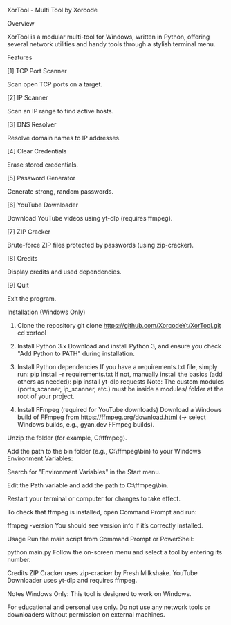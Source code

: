 XorTool - Multi Tool by Xorcode

Overview

XorTool is a modular multi-tool for Windows, written in Python, offering several network utilities and handy tools through a stylish terminal menu.

Features

[1] TCP Port Scanner

Scan open TCP ports on a target.

[2] IP Scanner

Scan an IP range to find active hosts.

[3] DNS Resolver

Resolve domain names to IP addresses.

[4] Clear Credentials

Erase stored credentials.

[5] Password Generator

Generate strong, random passwords.

[6] YouTube Downloader

Download YouTube videos using yt-dlp (requires ffmpeg).

[7] ZIP Cracker

Brute-force ZIP files protected by passwords (using zip-cracker).

[8] Credits

Display credits and used dependencies.

[9] Quit

Exit the program.

Installation (Windows Only)
1. Clone the repository
git clone https://github.com/XorcodeYt/XorTool.git
cd xortool
2. Install Python 3.x
Download and install Python 3, and ensure you check "Add Python to PATH" during installation.

3. Install Python dependencies
If you have a requirements.txt file, simply run:
pip install -r requirements.txt
If not, manually install the basics (add others as needed):
pip install yt-dlp requests
Note:
The custom modules (ports_scanner, ip_scanner, etc.) must be inside a modules/ folder at the root of your project.

4. Install FFmpeg (required for YouTube downloads)
Download a Windows build of FFmpeg from https://ffmpeg.org/download.html (→ select Windows builds, e.g., gyan.dev FFmpeg builds).

Unzip the folder (for example, C:\ffmpeg).

Add the path to the bin folder (e.g., C:\ffmpeg\bin) to your Windows Environment Variables:

Search for "Environment Variables" in the Start menu.

Edit the Path variable and add the path to C:\ffmpeg\bin.

Restart your terminal or computer for changes to take effect.

To check that ffmpeg is installed, open Command Prompt and run:

ffmpeg -version
You should see version info if it’s correctly installed.

Usage
Run the main script from Command Prompt or PowerShell:

python main.py
Follow the on-screen menu and select a tool by entering its number.

Credits
ZIP Cracker uses zip-cracker by Fresh Milkshake.
YouTube Downloader uses yt-dlp and requires ffmpeg.

Notes
Windows Only: This tool is designed to work on Windows.

For educational and personal use only.
Do not use any network tools or downloaders without permission on external machines.